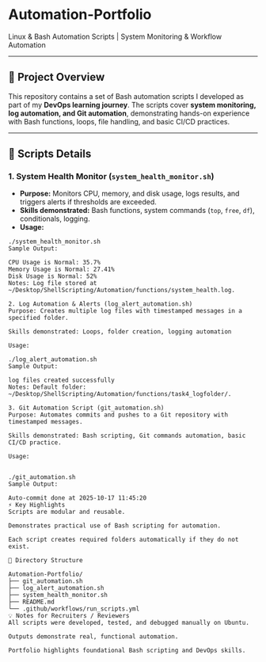 # Automation-Portfolio
Linux & Bash Automation Scripts | System Monitoring & Workflow Automation

---

## 📂 Project Overview
This repository contains a set of Bash automation scripts I developed as part of my **DevOps learning journey**. The scripts cover **system monitoring, log automation, and Git automation**, demonstrating hands-on experience with Bash functions, loops, file handling, and basic CI/CD practices.

---

## 📝 Scripts Details

### 1. System Health Monitor (`system_health_monitor.sh`)
- **Purpose:** Monitors CPU, memory, and disk usage, logs results, and triggers alerts if thresholds are exceeded.  
- **Skills demonstrated:** Bash functions, system commands (`top`, `free`, `df`), conditionals, logging.  
- **Usage:**
```
./system_health_monitor.sh
Sample Output:

CPU Usage is Normal: 35.7%
Memory Usage is Normal: 27.41%
Disk Usage is Normal: 52%
Notes: Log file stored at ~/Desktop/ShellScripting/Automation/functions/system_health.log.

2. Log Automation & Alerts (log_alert_automation.sh)
Purpose: Creates multiple log files with timestamped messages in a specified folder.

Skills demonstrated: Loops, folder creation, logging automation

Usage:

./log_alert_automation.sh
Sample Output:

log files created successfully
Notes: Default folder: ~/Desktop/ShellScripting/Automation/functions/task4_logfolder/.

3. Git Automation Script (git_automation.sh)
Purpose: Automates commits and pushes to a Git repository with timestamped messages.

Skills demonstrated: Bash scripting, Git commands automation, basic CI/CD practice.

Usage:


./git_automation.sh
Sample Output:

Auto-commit done at 2025-10-17 11:45:20
⚡ Key Highlights
Scripts are modular and reusable.

Demonstrates practical use of Bash scripting for automation.

Each script creates required folders automatically if they do not exist.

📁 Directory Structure

Automation-Portfolio/
├── git_automation.sh
├── log_alert_automation.sh
├── system_health_monitor.sh
├── README.md
└── .github/workflows/run_scripts.yml
💡 Notes for Recruiters / Reviewers
All scripts were developed, tested, and debugged manually on Ubuntu.

Outputs demonstrate real, functional automation.

Portfolio highlights foundational Bash scripting and DevOps skills.
